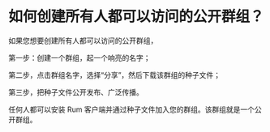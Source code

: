 # 如何创建所有人都可以访问的公开群组？

如果您想要创建所有人都可以访问的公开群组，

第一步：创建一个群组，起一个响亮的名字；

第二步，点击群组名字，选择“分享”，然后下载该群组的种子文件；

第三步，把种子文件公开发布、广泛传播。

任何人都可以安装 Rum 客户端并通过种子文件加入您的群组。该群组就是一个公开群组。
